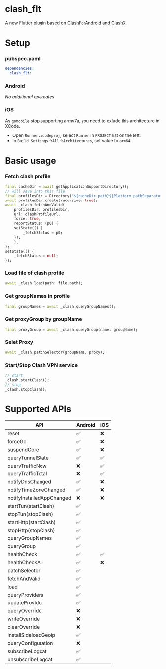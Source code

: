 # clash_flt

A new Flutter plugin based on [ClashForAndroid](https://github.com/Kr328/ClashForAndroid) and [ClashX](https://github.com/yichengchen/clashX).

# Setup
### pubspec.yaml
```yaml
dependencies:
  clash_flt:
```
### Android
*No additional opereates*
### iOS
As `gomobile` stop supporting armv7a, you need to exlude this architecture in XCode.
* Open `Runner.xcodeproj`, select `Runner` in `PROJECT` list on the left.
* In `Build Settings`->`All`->`Architectures`, set value to `arm64`.

# Basic usage
### Fetch clash profile
```dart
final cacheDir = await getApplicationSupportDirectory();
// will save into this file
final profilesDir = Directory("${cacheDir.path}${Platform.pathSeparator}profiles");
await profilesDir.create(recursive: true);
await _clash.fetchAndValid(
    profilesDir: profilesDir,
    url: clashProfileUrl,
    force: true,
    reportStatus: (p0) {
    setState(() {
        _fetchStatus = p0;
    });
    },
);
setState(() {
    _fetchStatus = null;
});
```
### Load file of clash profile
```dart
await _clash.load(path: file.path);
```
### Get groupNames in profile
```dart
final groupNames = await _clash.queryGroupNames();
```
### Get proxyGroup by groupName
```dart
final proxyGroup = await _clash.queryGroup(name: groupName);
```
### Selet Proxy
```dart
await _clash.patchSelector(groupName, proxy);
```
### Start/Stop Clash VPN service
```dart
// start
_clash.startClash();
// stop
_clash.stopClash();
```

# Supported APIs
| API                       | Android | iOS |
| ------------------------- | ------- | --- |
| reset                     | ✅       | ❌   |
| forceGc                   | ✅       | ❌   |
| suspendCore               | ✅       | ❌   |
| queryTunnelState          | ✅       | ✅   |
| queryTrafficNow           | ❌       | ✅   |
| queryTrafficTotal         | ❌       | ✅   |
| notifyDnsChanged          | ✅       | ❌   |
| notifyTimeZoneChanged     | ✅       | ❌   |
| notifyInstalledAppChanged | ❌       | ❌   |
| startTun(startClash)      | ✅       |     |
| stopTun(stopClash)        | ✅       |     |
| startHttp(startClash)     | ✅       |     |
| stopHttp(stopClash)       | ✅       |     |
| queryGroupNames           | ✅       |     |
| queryGroup                | ✅       |     |
| healthCheck               | ✅       | ✅   |
| healthCheckAll            | ✅       | ❌   |
| patchSelector             | ✅       |     |
| fetchAndValid             | ✅       |     |
| load                      | ✅       |     |
| queryProviders            | ✅       |     |
| updateProvider            | ✅       |     |
| queryOverride             | ❌       |     |
| writeOverride             | ❌       |     |
| clearOverride             | ❌       |     |
| installSideloadGeoip      | ✅       |     |
| queryConfiguration        | ❌       |     |
| subscribeLogcat           | ✅       |     |
| unsubscribeLogcat         | ✅       |     |